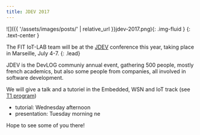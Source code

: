 ```yaml
---
title: JDEV 2017
---
```


![]({{ '/assets/images/posts/' | relative_url }}jdev-2017.png){: .img-fluid }
{: .text-center }

The FIT IoT-LAB team will be at the [JDEV](https://www.jdev2017.fr "JDEV 2017") conference this year, taking place in Marseille, July 4-7.
{: .lead}

JDEV is the DevLOG communiy annual event, gathering 500 people, mostly french academics, but also some people from companies, all involved in software development.

We will give a talk and a tutoriel in the Embedded, WSN and IoT track (see [T1 program](http://devlog.cnrs.fr/jdev2017/t1 "T1 - Embarqué, réseaux de capteurs et internet des objets (IoT - M2M)"))

*   tutorial: Wednesday afternoon
*   presentation: Tuesday morning ne

Hope to see some of you there!